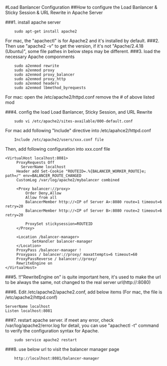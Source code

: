 #Load Banlancer Configuration
##How to configure the Load Banlancer & Sticky Session & URL Rewrite in Apache Server

###1.	install apache server
```
    sudo apt-get install apache2
```
 
For mac, the "apachectl" is for Apache2 and it's installed by default.
###2.	Then use "apache2 -v" to get the version, if it's not "Apache/2.4.18 (Ubuntu)", some file pathes in below steps may be different.
###3.	load the necessary Apache componments
```
    sudo a2enmod rewrite
    sudo a2enmod proxy
    sudo a2enmod proxy_balancer
    sudo a2enmod proxy_http
    sudo a2enmod headers
    sudo a2enmod lbmethod_byrequests
```
 
For mac:
open the /etc/apache2/httpd.conf
remove the # of above listed mod

###4.	config the load Load Banlancer, Sticky Session, and URL Rewrite
```
    sudo vi /etc/apache2/sites-available/000-default.conf
```
 
For mac add following "Include" directive into /etc/apahce2/httpd.conf
```
    Include /etc/apache2/users/xxx.conf file
```
Then, add following configuration into xxx.conf file
```
<VirtualHost localhost:8081>
     ProxyRequests Off
       ServerName localhost
     Header add Set-Cookie "ROUTEID=.%{BALANCER_WORKER_ROUTE}e; path=/" env=BALANCER_ROUTE_CHANGED
     CustomLog /var/log/apache2/mybalancer combined
      
     <Proxy balancer://proxy>
         Order Deny,Allow
         Allow from all
         BalancerMember http://<IP of Server A>:8080 route=1 timeout=6 retry=20
         BalancerMember http://<IP of Server B>:8080 route=2 timeout=6 retry=20
          
         ProxySet stickysession=ROUTEID
     </Proxy>
 
     <Location /balancer-manager>
            SetHandler balancer-manager
     </Location>
     ProxyPass /balancer-manager !
     Proxypass / balancer://proxy/ maxattempts=6 timeout=60
     ProxyPassReverse / balancer://proxy/
     RewriteEngine on
</VirtualHost>
```
###5.	!!"RewriteEngine on" is quite important here, it's used to make the url to be always the same, not changed to the real server url(http://<IP of Server X>:8080)
 
###6.	Edit /etc/apache2/apache2.conf, add below items (For mac, the file is /etc/apache2/httpd.conf) 
```
ServerName localhost
Listen localhost:8081
```
###7.	 restart apache server. if meet any error, check /var/log/apache2/error.log for detail, you can use "apachectl -t" command to verify the configuration syntax for Apache.
```
    sudo service apache2 restart
```
###8.	use below url to visit the balancer manager page
```
    http://localhost:8081/balancer-manager
```
